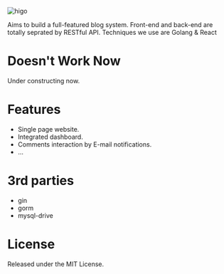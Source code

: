 ![higo](http://7oxilx.com1.z0.glb.clouddn.com/higo.png)

Aims to build a full-featured blog system.
Front-end and back-end are totally seprated by RESTful API.
Techniques we use are Golang & React

# Doesn't Work Now
Under constructing now.

# Features
* Single page website.
* Integrated dashboard.
* Comments interaction by E-mail notifications.
* ...

# 3rd parties
* gin
* gorm
* mysql-drive


# License
Released under the MIT License.
